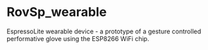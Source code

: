 # RovSp_wearable
EspressoLite wearable device - a prototype of a gesture controlled performative glove using the ESP8266 WiFi chip.
